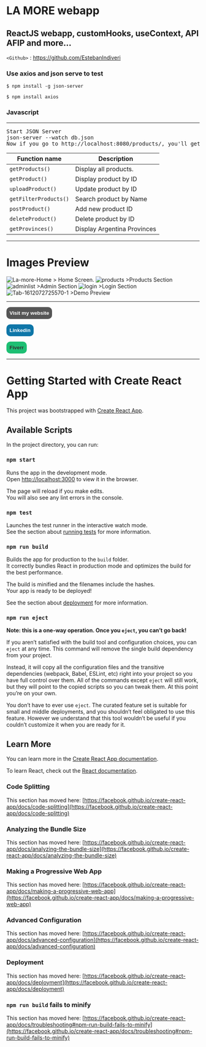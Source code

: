 
# LA MORE webapp
## ReactJS webapp, customHooks, useContext, API AFIP and more...

`<Github>` : <https://github.com/EstebanIndiveri>

### Use axios and json serve to test

`$ npm install -g json-server`

`$ npm install axios`

### Javascript
---
<pre>Start JSON Server
json-server --watch db.json
Now if you go to http://localhost:8080/products/, you'll get</pre>

| Function name | Description                    |
| ------------- | ------------------------------ |
| `getProducts()`      | Display all products.       |
| `getProduct()`   | Display product by ID     |
| `uploadProduct()`   | Update product by ID     |
| `getFilterProducts()`   | Search product by Name     |
| `postProduct()`   | Add new product ID     |
| `deleteProduct()`   | Delete product by ID     |
| `getProvinces()`   | Display Argentina Provinces      |

---


# Images Preview

<img src="https://i.ibb.co/LrtPjQZ/La-more-Home.png" alt="La-more-Home" >
> Home Screen.


<img src="https://i.ibb.co/jTpLpd7/products.png" alt="products" >
>Products Section

<img src="https://i.ibb.co/5k14WFt/adminlist.png" alt="adminlist" >
>Admin Section

<img src="https://i.ibb.co/Y0rBrZM/login.png" alt="login">
>Login Section

<img src="https://i.ibb.co/rGsPh8k/Tab-1612072725570-1.gif" alt="Tab-1612072725570-1" >
>Demo Preview

---

<button style="border:none;background:#555;color:#FFF;border-radius:10px;padding:.5rem;text-align:center"><a style="color:#FFF;font-weight:bold;text-decoration:none" href="https://www.estebanindiveri.com/" target="_blank">Visit my website</a></button>

<button style="border:none;background:#0e76a8;color:#FFF;border-radius:10px;padding:.5rem;text-align:center"><a style="color:#FFF;font-weight:bold;text-decoration:none" href="https://www.linkedin.com/in/esteban-indiveri/" target="_blank">Linkedin</a></button>

<button style="border:none;background:#1dbf73;color:#FFF;border-radius:10px;padding:.5rem;text-align:center"><a style="color:#323232;font-weight:bold;text-decoration:none" href="https://www.fiverr.com/estebanindiveri/create-fast-and-responsive-web-page-with-react-or-angular" target="_blank">Fiverr</a></button>

---
# Getting Started with Create React App

This project was bootstrapped with [Create React App](https://github.com/facebook/create-react-app).

## Available Scripts

In the project directory, you can run:

### `npm start`

Runs the app in the development mode.\
Open [http://localhost:3000](http://localhost:3000) to view it in the browser.

The page will reload if you make edits.\
You will also see any lint errors in the console.

### `npm test`

Launches the test runner in the interactive watch mode.\
See the section about [running tests](https://facebook.github.io/create-react-app/docs/running-tests) for more information.

### `npm run build`

Builds the app for production to the `build` folder.\
It correctly bundles React in production mode and optimizes the build for the best performance.

The build is minified and the filenames include the hashes.\
Your app is ready to be deployed!

See the section about [deployment](https://facebook.github.io/create-react-app/docs/deployment) for more information.

### `npm run eject`

**Note: this is a one-way operation. Once you `eject`, you can’t go back!**

If you aren’t satisfied with the build tool and configuration choices, you can `eject` at any time. This command will remove the single build dependency from your project.

Instead, it will copy all the configuration files and the transitive dependencies (webpack, Babel, ESLint, etc) right into your project so you have full control over them. All of the commands except `eject` will still work, but they will point to the copied scripts so you can tweak them. At this point you’re on your own.

You don’t have to ever use `eject`. The curated feature set is suitable for small and middle deployments, and you shouldn’t feel obligated to use this feature. However we understand that this tool wouldn’t be useful if you couldn’t customize it when you are ready for it.

## Learn More

You can learn more in the [Create React App documentation](https://facebook.github.io/create-react-app/docs/getting-started).

To learn React, check out the [React documentation](https://reactjs.org/).

### Code Splitting

This section has moved here: [https://facebook.github.io/create-react-app/docs/code-splitting](https://facebook.github.io/create-react-app/docs/code-splitting)

### Analyzing the Bundle Size

This section has moved here: [https://facebook.github.io/create-react-app/docs/analyzing-the-bundle-size](https://facebook.github.io/create-react-app/docs/analyzing-the-bundle-size)

### Making a Progressive Web App

This section has moved here: [https://facebook.github.io/create-react-app/docs/making-a-progressive-web-app](https://facebook.github.io/create-react-app/docs/making-a-progressive-web-app)

### Advanced Configuration

This section has moved here: [https://facebook.github.io/create-react-app/docs/advanced-configuration](https://facebook.github.io/create-react-app/docs/advanced-configuration)

### Deployment

This section has moved here: [https://facebook.github.io/create-react-app/docs/deployment](https://facebook.github.io/create-react-app/docs/deployment)

### `npm run build` fails to minify

This section has moved here: [https://facebook.github.io/create-react-app/docs/troubleshooting#npm-run-build-fails-to-minify](https://facebook.github.io/create-react-app/docs/troubleshooting#npm-run-build-fails-to-minify)
